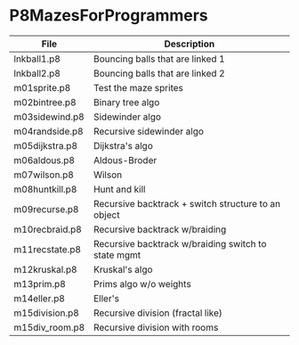 # P8MazesForProgrammers

| File | Description |
|------|-------------|
|lnkball1.p8 | Bouncing balls that are linked 1 |
|lnkball2.p8 | Bouncing balls that are linked 2 |
|m01sprite.p8 | Test the maze sprites |
|m02bintree.p8 | Binary tree algo |
|m03sidewind.p8 | Sidewinder algo |
|m04randside.p8 | Recursive sidewinder algo |
|m05dijkstra.p8 | Dijkstra's algo |
|m06aldous.p8 | Aldous-Broder |
|m07wilson.p8 | Wilson |
|m08huntkill.p8 | Hunt and kill |
|m09recurse.p8 | Recursive backtrack + switch structure to an object |
|m10recbraid.p8 | Recursive backtrack w/braiding |
|m11recstate.p8 | Recursive backtrack w/braiding switch to state mgmt |
|m12kruskal.p8 | Kruskal's algo |
|m13prim.p8 | Prims algo w/o weights |
|m14eller.p8 | Eller's |
|m15division.p8 | Recursive division (fractal like) |
|m15div_room.p8 | Recursive division with rooms |
